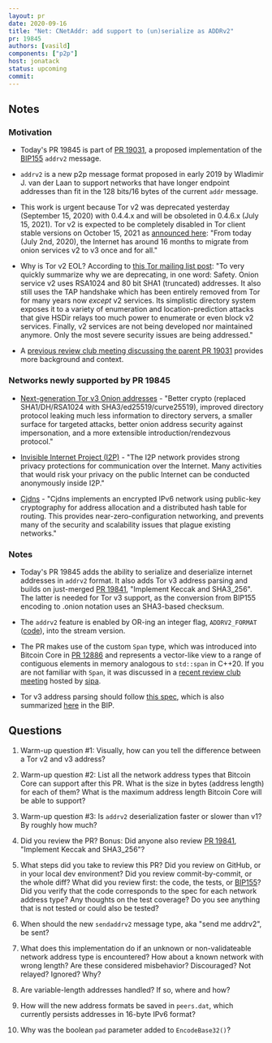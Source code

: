 ```yaml
---
layout: pr
date: 2020-09-16
title: "Net: CNetAddr: add support to (un)serialize as ADDRv2"
pr: 19845
authors: [vasild]
components: ["p2p"]
host: jonatack
status: upcoming
commit:
---
```


## Notes

### Motivation

- Today's PR 19845 is part of [PR
  19031](https://github.com/bitcoin/bitcoin/pull/19031), a proposed
  implementation of the
  [BIP155](https://github.com/bitcoin/bips/blob/9286b5254317d9e73fb25c5f0acd2b2d9937843e/bip-0155.mediawiki)
  `addrv2` message.

- `addrv2` is a new p2p message format proposed in early 2019 by Wladimir J. van
  der Laan to support networks that have longer endpoint addresses than fit in
  the 128 bits/16 bytes of the current `addr` message.

- This work is urgent because Tor v2 was deprecated yesterday (September 15,
  2020) with 0.4.4.x and will be obsoleted in 0.4.6.x (July 15, 2021). Tor v2 is
  expected to be completely disabled in Tor client stable versions on October
  15, 2021 as [announced
  here](https://blog.torproject.org/v2-deprecation-timeline): "From today (July
  2nd, 2020), the Internet has around 16 months to migrate from onion services
  v2 to v3 once and for all."

- Why is Tor v2 EOL? According to [this Tor mailing list
  post](https://lists.torproject.org/pipermail/tor-dev/2020-June/014365.html):
  "To very quickly summarize why we are deprecating, in one word: Safety. Onion
  service v2 uses RSA1024 and 80 bit SHA1 (truncated) addresses. It also still
  uses the TAP handshake which has been entirely removed from Tor for many years
  now _except_ v2 services. Its simplistic directory system exposes it to a
  variety of enumeration and location-prediction attacks that give HSDir relays
  too much power to enumerate or even block v2 services. Finally, v2 services
  are not being developed nor maintained anymore. Only the most severe security
  issues are being addressed."

- A [previous review club meeting discussing the parent PR 19031](/19031)
  provides more background and context.

### Networks newly supported by PR 19845

  - [Next-generation Tor v3 Onion
  addresses](https://trac.torproject.org/projects/tor/wiki/doc/NextGenOnions) -
    "Better crypto (replaced SHA1/DH/RSA1024 with SHA3/ed25519/curve25519),
    improved directory protocol leaking much less information to directory
    servers, a smaller surface for targeted attacks, better onion address
    security against impersonation, and a more extensible introduction/rendezvous
    protocol."

  - [Invisible Internet Project (I2P)](https://geti2p.net) - "The I2P network
    provides strong privacy protections for communication over the
    Internet. Many activities that would risk your privacy on the public
    Internet can be conducted anonymously inside I2P."

  - [Cjdns](https://github.com/cjdelisle/cjdns) - "Cjdns implements an encrypted
    IPv6 network using public-key cryptography for address allocation and a
    distributed hash table for routing. This provides near-zero-configuration
    networking, and prevents many of the security and scalability issues that
    plague existing networks."

### Notes

- Today's PR 19845 adds the ability to serialize and deserialize internet
  addresses in `addrv2` format. It also adds Tor v3 address parsing and builds
  on just-merged [PR 19841](https://github.com/bitcoin/bitcoin/pull/19841),
  "Implement Keccak and SHA3_256". The latter is needed for Tor v3 support, as
  the conversion from BIP155 encoding to .onion notation uses an SHA3-based
  checksum.

- The `addrv2` feature is enabled by OR-ing an integer flag, `ADDRV2_FORMAT`
  ([code](https://github.com/bitcoin/bitcoin/pull/19845/files#diff-76d15e11a95be7a4aee1eb89de6098caR32)),
  into the stream version.

- The PR makes use of the custom `Span` type, which was introduced into Bitcoin
  Core in [PR 12886](https://github.com/bitcoin/bitcoin/pull/12886) and
  represents a vector-like view to a range of contiguous elements in memory
  analogous to `std::span` in C++20. If you are not familiar with `Span`, it was
  discussed in a [recent review club meeting](/18468) hosted by
  [sipa](https://github.com/sipa).

- Tor v3 address parsing should follow [this
  spec](https://gitweb.torproject.org/torspec.git/tree/rend-spec-v3.txt#n2135),
  which is also summarized
  [here](https://github.com/bitcoin/bips/blob/9286b5254317d9e73fb25c5f0acd2b2d9937843e/bip-0155.mediawiki#appendix-b-tor-v3-address-encoding)
  in the BIP.

## Questions

1. Warm-up question #1: Visually, how can you tell the difference between a Tor
   v2 and v3 address?

2. Warm-up question #2: List all the network address types that Bitcoin Core
   can support after this PR. What is the size in bytes (address length) for
   each of them? What is the maximum address length Bitcoin Core will be able to
   support?

3. Warm-up question #3: Is `addrv2` deserialization faster or slower than v1? By
   roughly how much?

4. Did you review the PR? Bonus: Did anyone also review [PR
   19841](https://github.com/bitcoin/bitcoin/pull/19841), "Implement Keccak and
   SHA3_256"?

5. What steps did you take to review this PR? Did you review on GitHub, or in
   your local dev environment? Did you review commit-by-commit, or the whole
   diff? What did you review first: the code, the tests, or
   [BIP155](https://github.com/bitcoin/bips/blob/9286b5254317d9e73fb25c5f0acd2b2d9937843e/bip-0155.mediawiki)?
   Did you verify that the code corresponds to the spec for each network address
   type? Any thoughts on the test coverage?  Do you see anything that is not tested or
   could also be tested?

6. When should the new `sendaddrv2` message type, aka "send me addrv2", be sent?

7. What does this implementation do if an unknown or non-validateable network
   address type is encountered? How about a known network with wrong length? Are
   these considered misbehavior? Discouraged? Not relayed? Ignored? Why?

8. Are variable-length addresses handled? If so, where and how?

9. How will the new address formats be saved in `peers.dat`, which currently
   persists addresses in 16-byte IPv6 format?

10. Why was the boolean `pad` parameter added to `EncodeBase32()`?

<!-- TODO: After meeting, uncomment and add meeting log between the irc tags
## Meeting Log

{% irc %}
{% endirc %}
-->
